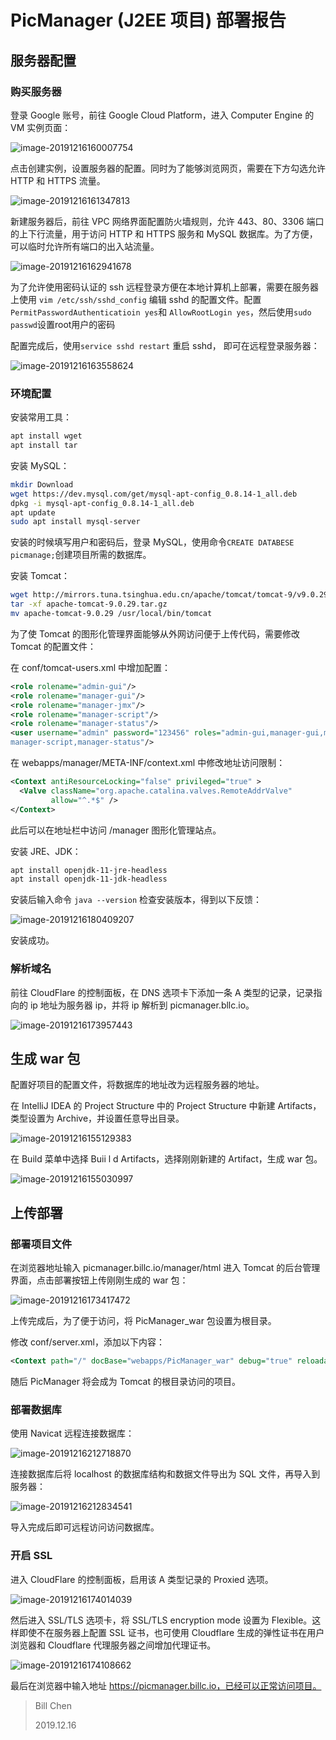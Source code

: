 # PicManager (J2EE 项目) 部署报告

##  服务器配置

### 购买服务器

登录 Google 账号，前往 Google Cloud Platform，进入 Computer Engine 的 VM 实例页面：

![image-20191216160007754](Deployment.assets/image-20191216160007754.png)

点击创建实例，设置服务器的配置。同时为了能够浏览网页，需要在下方勾选允许 HTTP 和 HTTPS 流量。

![image-20191216161347813](Deployment.assets/image-20191216161347813.png)

新建服务器后，前往 VPC 网络界面配置防火墙规则，允许 443、80、3306 端口的上下行流量，用于访问 HTTP 和 HTTPS 服务和 MySQL 数据库。为了方便，可以临时允许所有端口的出入站流量。

![image-20191216162941678](Deployment.assets/image-20191216162941678.png)

为了允许使用密码认证的 ssh 远程登录方便在本地计算机上部署，需要在服务器上使用 `vim /etc/ssh/sshd_config` 编辑 sshd 的配置文件。配置`PermitPasswordAuthenticatioin yes`和 `AllowRootLogin yes`，然后使用`sudo passwd`设置root用户的密码

配置完成后，使用`service sshd restart`	重启 sshd， 即可在远程登录服务器：

![image-20191216163558624](Deployment.assets/image-20191216163558624.png)

### 环境配置

安装常用工具：

```bash
apt install wget
apt install tar
```

安装 MySQL：

```bash
mkdir Download
wget https://dev.mysql.com/get/mysql-apt-config_0.8.14-1_all.deb
dpkg -i mysql-apt-config_0.8.14-1_all.deb
apt update
sudo apt install mysql-server
```
安装的时候填写用户和密码后，登录 MySQL，使用命令`CREATE DATABESE picmanage;`创建项目所需的数据库。

安装 Tomcat：

```bash
wget http://mirrors.tuna.tsinghua.edu.cn/apache/tomcat/tomcat-9/v9.0.29/bin/apache-tomcat-9.0.29.tar.gz
tar -xf apache-tomcat-9.0.29.tar.gz
mv apache-tomcat-9.0.29 /usr/local/bin/tomcat
```
为了使 Tomcat 的图形化管理界面能够从外网访问便于上传代码，需要修改 Tomcat 的配置文件：

在 conf/tomcat-users.xml 中增加配置：

```xml
<role rolename="admin-gui"/>
<role rolename="manager-gui"/>
<role rolename="manager-jmx"/>
<role rolename="manager-script"/>
<role rolename="manager-status"/>
<user username="admin" password="123456" roles="admin-gui,manager-gui,manager-jmx,
manager-script,manager-status"/>
```

在 webapps/manager/META-INF/context.xml 中修改地址访问限制：

```xml
<Context antiResourceLocking="false" privileged="true" >
  <Valve className="org.apache.catalina.valves.RemoteAddrValve"
         allow="^.*$" />
</Context>
```

此后可以在地址栏中访问 /manager 图形化管理站点。

安装 JRE、JDK：

```bash
apt install openjdk-11-jre-headless
apt install openjdk-11-jdk-headless
```

安装后输入命令 `java --version` 检查安装版本，得到以下反馈：

![image-20191216180409207](Deployment.assets/image-20191216180409207.png)

安装成功。

### 解析域名

前往 CloudFlare 的控制面板，在 DNS 选项卡下添加一条 A 类型的记录，记录指向的 ip 地址为服务器 ip，并将 ip 解析到 picmanager.bllc.io。

![image-20191216173957443](Deployment.assets/image-20191216173957443.png)

## 生成 war 包

配置好项目的配置文件，将数据库的地址改为远程服务器的地址。

在 IntelliJ IDEA 的 Project Structure 中的 Project Structure 中新建 Artifacts，类型设置为 Archive，并设置任意导出目录。

![image-20191216155129383](Deployment.assets/image-20191216155129383.png)

在 Build 菜单中选择 Buii l d Artifacts，选择刚刚新建的 Artifact，生成 war 包。

![image-20191216155030997](Deployment.assets/image-20191216155030997.png)

## 上传部署

### 部署项目文件

在浏览器地址输入 picmanager.billc.io/manager/html 进入 Tomcat 的后台管理界面，点击部署按钮上传刚刚生成的 war 包：

![image-20191216173417472](Deployment.assets/image-20191216173417472.png)

上传完成后，为了便于访问，将 PicManager_war 包设置为根目录。

修改 conf/server.xml，添加以下内容：

```xml
<Context path="/" docBase="webapps/PicManager_war" debug="true" reloadable="false"></Context>
```

随后 PicManager 将会成为 Tomcat 的根目录访问的项目。

### 部署数据库

使用 Navicat 远程连接数据库：

![image-20191216212718870](Deployment.assets/image-20191216212718870.png)

连接数据库后将 localhost 的数据库结构和数据文件导出为 SQL 文件，再导入到服务器：

![image-20191216212834541](Deployment.assets/image-20191216212834541.png)

导入完成后即可远程访问访问数据库。

### 开启 SSL

进入 CloudFlare 的控制面板，启用该 A 类型记录的 Proxied 选项。

 ![image-20191216174014039](Deployment.assets/image-20191216174014039.png)



然后进入 SSL/TLS 选项卡，将 SSL/TLS encryption mode 设置为 Flexible。这样即使不在服务器上配置 SSL 证书，也可使用 Cloudflare 生成的弹性证书在用户浏览器和 Cloudflare 代理服务器之间增加代理证书。

![image-20191216174108662](Deployment.assets/image-20191216174108662.png)

最后在浏览器中输入地址 https://picmanager.billc.io，已经可以正常访问项目。



> Bill Chen
>
> 2019.12.16